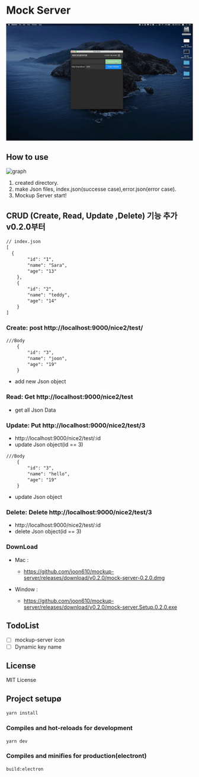 # Mock Server 

![mock-manual](https://github.com/joon610/readMEImg/blob/master/mock-server/mock-manual.gif)

## How to use
<img src="https://joon610.github.io/assets/images/mockupServer/graph.png" alt="graph">

1. created directory.
2. make Json files, index.json(successe case),error.json(error case).
3. Mockup Server start! 

## CRUD (Create, Read, Update ,Delete) 기능 추가 v0.2.0부터
```
// index.json
[
  {
        "id": "1",
        "name": "Sara",
        "age": "13"
    },
    {
        "id": "2",
        "name": "teddy",
        "age": "14"
    }   
]
```

### Create: post http://localhost:9000/nice2/test/      
```
///Body
    {
        "id": "3",
        "name": "joon",
        "age": "19"
    } 
```
- add new Json object 

### Read: Get http://localhost:9000/nice2/test      
- get all Json Data

### Update: Put http://localhost:9000/nice2/test/3
 - http://localhost:9000/nice2/test/:id
 - update Json object(id == 3)
```
///Body
    {
        "id": "3",
        "name": "hello",
        "age": "19"
    } 
```    
- update Json object

### Delete: Delete http://localhost:9000/nice2/test/3      
- http://localhost:9000/nice2/test/:id
- delete Json object(id == 3)  

### DownLoad
- Mac : 
  - <https://github.com/joon610/mockup-server/releases/download/v0.2.0/mock-server-0.2.0.dmg>

- Window :
  - <https://github.com/joon610/mockup-server/releases/download/v0.2.0/mock-server.Setup.0.2.0.exe>

## TodoList 
- [ ] mockup-server icon
- [ ] Dynamic key name

## License

MIT License

## Project setupø
```
yarn install
```

### Compiles and hot-reloads for development
```
yarn dev
```

### Compiles and minifies for production(electront)
```
build:electron
```

